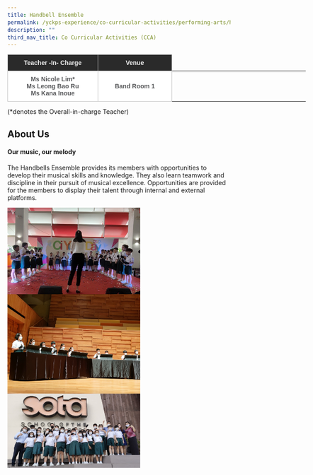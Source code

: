 ```yaml
---
title: Handbell Ensemble
permalink: /yckps-experience/co-curricular-activities/performing-arts/handbells/
description: ""
third_nav_title: Co Curricular Activities (CCA)
---
```

<style type="text/css">
.tg  {border-collapse:collapse;border-spacing:0;}
.tg td{border-color:black;border-style:solid;border-width:1px;font-family:Arial, sans-serif;font-size:14px;
  overflow:hidden;padding:10px 5px;word-break:normal;}
.tg th{border-color:black;border-style:solid;border-width:1px;font-family:Arial, sans-serif;font-size:14px;
  font-weight:normal;overflow:hidden;padding:10px 5px;word-break:normal;}
.tg .tg-12c9{background-color:#FFF;border-color:#c0c0c0;color:#58595B;font-weight:bold;text-align:center;vertical-align:top}
.tg .tg-qira{background-color:#FFF;border-color:#c0c0c0;color:#58595B;text-align:center;vertical-align:middle}
.tg .tg-lh01{background-color:#2A2A2A;border-color:#c0c0c0;color:#EEE;font-weight:bold;text-align:center;vertical-align:top}
.tg .tg-1hqx{background-color:#FFF;border-color:#c0c0c0;color:#58595B;font-weight:bold;text-align:center;vertical-align:middle}
</style>
<table class="tg" style="undefined;table-layout: fixed; width: 674px">
<colgroup>
<col style="width: 204.003906px">
<col style="width: 167.003906px">
<col style="width: 134.003906px">
<col style="width: 169.003906px">
</colgroup>
<thead>
  <tr>
    <th class="tg-lh01">Teacher -In- Charge </th>
    <th class="tg-lh01">Venue </th>
    </tr>
</thead>
<tbody>
  <tr>
    <td class="tg-12c9"><span style="background-color:initial">Ms Nicole Lim*<br>Ms Leong Bao Ru<br>Ms Kana Inoue</span></td>
    <td class="tg-1hqx">Band Room 1 </td>
    </tr>
</tbody>
</table>

(\*denotes the Overall-in-charge Teacher)&nbsp;  

About Us
-----

#### **Our music, our melody**  

The Handbells Ensemble provides its members with opportunities to develop their musical skills and knowledge. They also learn teamwork and discipline in their pursuit of musical excellence. Opportunities are provided for the members to display their talent through internal and external platforms.

<img src="/images/2023/CCA/handbell%20-%20cyd%202022%20-%20yu%20xin%20stella.jpg" style="width:300px;height:auto;" align="center">
<br>
<img src="/images/2023/CCA/handbell%204%20-%20yu%20xin%20stella.jpg" style="width:300px;height:auto;" align="center">
<br>
<img src="/images/2023/CCA/handbell%201%20-%20yu%20xin%20stella.jpg" style="width:300px;height:auto;" align="center">
